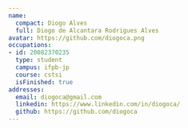 ```yaml
---
name:
  compact: Diogo Alves
  full: Diogo de Alcantara Rodrigues Alves
avatar: https://github.com/diogoca.png
occupations:
- id: 20082370235
  type: student
  campus: ifpb-jp
  course: cstsi
  isFinished: true
addresses:
  email: diogoca@gmail.com
  linkedin: https://www.linkedin.com/in/diogoca/
  github: https://github.com/diogoca
---
```

